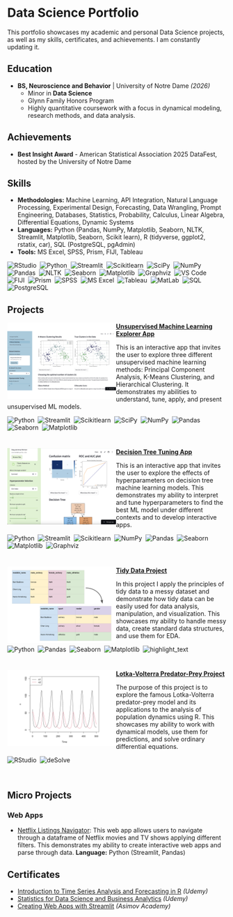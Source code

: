 # Data Science Portfolio
This portfolio showcases my academic and personal Data Science projects, as well as my skills, certificates, and achievements.
I am constantly updating it.

## Education
- **BS, Neuroscience and Behavior** | University of Notre Dame *(2026)*
  - Minor in **Data Science**
  - Glynn Family Honors Program
  - Highly quantitative coursework with a focus in dynamical modeling, research methods, and data analysis.
 
## Achievements
- **Best Insight Award** - American Statistical Association 2025 DataFest, hosted by the University of Notre Dame

## Skills
- **Methodologies:** Machine Learning, API Integration, Natural Language Processing, Experimental Design, Forecasting, Data Wrangling, Prompt Engineering, Databases, Statistics, Probability, Calculus, Linear Algebra, Differential Equations, Dynamic Systems
- **Languages:** Python (Pandas, NumPy, Matplotlib, Seaborn, NLTK, Streamlit, Matplotlib, Seaborn, Scikit learn), R (tidyverse, ggplot2, rstatix, car), SQL (PostgreSQL, pgAdmin)
- **Tools:** MS Excel, SPSS, Prism, FIJI, Tableau

![RStudio](https://img.shields.io/badge/RStudio-1f65cc?style=flat&logo=rstudioide&logoColor=%2375AADB)&nbsp;
![Python](https://img.shields.io/badge/-Python-ffe873?style=flat&logo=python)&nbsp;
![Streamlit](https://img.shields.io/badge/Streamlit-ececec?style=flat&logo=streamlit)&nbsp;
![Scikitlearn](https://img.shields.io/badge/scikit_learn-101e27?logo=scikitlearn)&nbsp;
![SciPy](https://img.shields.io/badge/SciPy-575d63?logo=scipy)&nbsp;
![NumPy](https://img.shields.io/badge/numpy%20-%23013243.svg?&style=flat&logo=numpy&logoColor=white)&nbsp;
![Pandas](https://img.shields.io/badge/pandas%20-%23150458.svg?&style=flat&logo=pandas&logoColor=white)&nbsp;
![NLTK](https://img.shields.io/badge/NLTK-339933?logo=python&logoColor=white)&nbsp;
![Seaborn](https://img.shields.io/badge/Seaborn-79b6bc)&nbsp;
![Matplotlib](https://img.shields.io/badge/Matplotlib-1e3f5a)&nbsp;
![Graphviz](https://img.shields.io/badge/graphviz-5d81a3)&nbsp;
![VS Code](https://img.shields.io/badge/VS_Code-179ff1)&nbsp;
![FIJI](https://img.shields.io/badge/FIJI_ImageJ-101e27?logo=imagej&logoColor=00D8E0)&nbsp;
![Prism](https://img.shields.io/badge/GraphPad%20Prism-0070C0)&nbsp;
![SPSS](https://img.shields.io/badge/SPSS-0530ad)&nbsp;
![MS Excel](https://img.shields.io/badge/MS_Excel-1D6F42)&nbsp;
![Tableau](https://img.shields.io/badge/Tableau-0070BA)&nbsp;
![MatLab](https://img.shields.io/badge/MatLab-ec5500)&nbsp;
![SQL](https://img.shields.io/badge/SQL-%235294E2?logoColor=%23FFFFFF)&nbsp;
![PostgreSQL](https://img.shields.io/badge/PostgreSQL-%234169E1?logo=postgresql&logoColor=%23FFFFFF)&nbsp;

## Projects
<img align="left" width="250" height="175" src="https://github.com/naraujodc/Araujo_Data_Science_Portfolio/blob/main/Images/uml-app-cover.png"> **[Unsupervised Machine Learning Explorer App](https://github.com/naraujodc/Araujo_Data_Science_Portfolio/tree/main/MLUnsupervisedApp)**

This is an interactive app that invites the user to explore three different unsupervised machine learning methods: Principal Component Analysis, K-Means Clustering, and Hierarchical Clustering. It demonstrates my abilities to understand, tune, apply, and present unsupervised ML models.

![Python](https://img.shields.io/badge/-Python-ffe873?style=flat&logo=python)&nbsp;
![Streamlit](https://img.shields.io/badge/Streamlit-ececec?style=flat&logo=streamlit)&nbsp;
![Scikitlearn](https://img.shields.io/badge/scikit_learn-101e27?logo=scikitlearn)&nbsp;
![SciPy](https://img.shields.io/badge/SciPy-575d63?logo=scipy)&nbsp;
![NumPy](https://img.shields.io/badge/numpy%20-%23013243.svg?&style=flat&logo=numpy&logoColor=white)&nbsp;
![Pandas](https://img.shields.io/badge/pandas%20-%23150458.svg?&style=flat&logo=pandas&logoColor=white)&nbsp;
![Seaborn](https://img.shields.io/badge/Seaborn-79b6bc)&nbsp;
![Matplotlib](https://img.shields.io/badge/Matplotlib-1e3f5a)&nbsp;

#
<img align="left" width="250" height="175" src="https://github.com/naraujodc/Araujo_Data_Science_Portfolio/blob/main/Images/decision-tree-app-cover.png"> **[Decision Tree Tuning App](https://github.com/naraujodc/Decision_Tree_App/tree/main)**

This is an interactive app that invites the user to explore the effects of hyperparameters on decision tree machine learning models. This demonstrates my ability to interpret and tune hyperparameters to find the best ML model under different contexts and to develop interactive apps.

![Python](https://img.shields.io/badge/-Python-ffe873?style=flat&logo=python)&nbsp;
![Streamlit](https://img.shields.io/badge/Streamlit-ececec?style=flat&logo=streamlit)&nbsp;
![Scikitlearn](https://img.shields.io/badge/scikit_learn-101e27?logo=scikitlearn)&nbsp;
![NumPy](https://img.shields.io/badge/numpy%20-%23013243.svg?&style=flat&logo=numpy&logoColor=white)&nbsp;
![Pandas](https://img.shields.io/badge/pandas%20-%23150458.svg?&style=flat&logo=pandas&logoColor=white)&nbsp;
![Seaborn](https://img.shields.io/badge/Seaborn-79b6bc)&nbsp;
![Matplotlib](https://img.shields.io/badge/Matplotlib-1e3f5a)&nbsp;
![Graphviz](https://img.shields.io/badge/graphviz-5d81a3)&nbsp;

#
<img align="left" width="250" height="175" src="https://github.com/naraujodc/Araujo_Data_Science_Portfolio/blob/main/Images/tidy_data_cover.png"> **[Tidy Data Project](https://github.com/naraujodc/Araujo_Data_Science_Portfolio/tree/main/Projects/TidyData-Project)**

In this project I apply the principles of tidy data to a messy dataset and demonstrate how tidy data can be easily used for data analysis, manipulation, and visualization. This showcases my ability to handle messy data, create standard data structures, and use them for EDA.

![Python](https://img.shields.io/badge/-Python-ffe873?style=flat&logo=python)&nbsp;
![Pandas](https://img.shields.io/badge/pandas%20-%23150458.svg?&style=flat&logo=pandas&logoColor=white)&nbsp;
![Seaborn](https://img.shields.io/badge/Seaborn-79b6bc)&nbsp;
![Matplotlib](https://img.shields.io/badge/Matplotlib-1e3f5a)&nbsp;
![highlight_text](https://img.shields.io/badge/highlight_text-be5103)&nbsp;

#
<img align="left" width="250" height="175" src="https://github.com/naraujodc/Araujo_Data_Science_Portfolio/blob/main/Images/lotka-volterra_cover.png"> **[Lotka-Volterra Predator-Prey Project](https://github.com/naraujodc/Araujo_Data_Science_Portfolio/tree/main/Projects/Lotka_Volterra_Predator_Prey_Project)**

The purpose of this project is to explore the famous Lotka-Volterra predator-prey model and its applications to the analysis of population dynamics using R. This showcases my ability to work with dynamical models, use them for predictions, and solve ordinary differential equations.

![RStudio](https://img.shields.io/badge/RStudio-1f65cc?style=flat&logo=rstudioide&logoColor=%2375AADB)&nbsp;
![deSolve](https://img.shields.io/badge/deSolve-blue)&nbsp;

<br />

## Micro Projects
### Web Apps
- [Netflix Listings Navigator](https://github.com/naraujodc/Araujo_Data_Science_Portfolio/tree/main/Projects/basic_streamlit_app): This web app allows users to navigate through a dataframe of Netflix movies and TV shows applying different filters. This demonstrates my ability to create interactive web apps and parse through data. **Language:** Python (Streamlit, Pandas)&nbsp;

## Certificates
- [Introduction to Time Series Analysis and Forecasting in R](https://www.udemy.com/certificate/UC-307692ee-9db5-4a29-b1bb-998449903712/) *(Udemy)*
- [Statistics for Data Science and Business Analytics](https://www.udemy.com/certificate/UC-544f1e7e-603f-4236-b88b-ae201678401c/) *(Udemy)*
- [Creating Web Apps with Streamlit](https://github.com/naraujodc/ARAUJO_Data_Science_Portfolio/blob/54671b0a720352d2f984af10a010bcaa5b1767c2/Certificates/Creating%20Web%20Apps%20with%20Streamlit.pdf) *(Asimov Academy)*
